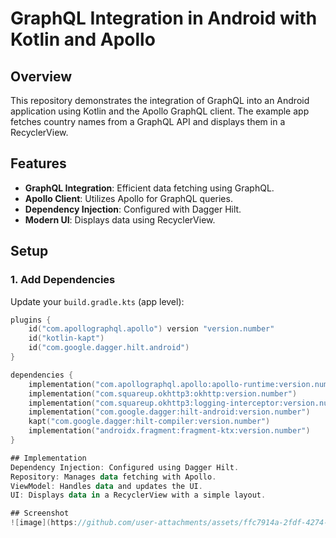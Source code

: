 # GraphQL Integration in Android with Kotlin and Apollo

## Overview

This repository demonstrates the integration of GraphQL into an Android application using Kotlin and the Apollo GraphQL client. The example app fetches country names from a GraphQL API and displays them in a RecyclerView.

## Features

- **GraphQL Integration**: Efficient data fetching using GraphQL.
- **Apollo Client**: Utilizes Apollo for GraphQL queries.
- **Dependency Injection**: Configured with Dagger Hilt.
- **Modern UI**: Displays data using RecyclerView.

## Setup

### 1. Add Dependencies

Update your `build.gradle.kts` (app level):

```kotlin
plugins {
    id("com.apollographql.apollo") version "version.number"
    id("kotlin-kapt")
    id("com.google.dagger.hilt.android")
}

dependencies {
    implementation("com.apollographql.apollo:apollo-runtime:version.number")
    implementation("com.squareup.okhttp3:okhttp:version.number")
    implementation("com.squareup.okhttp3:logging-interceptor:version.number")
    implementation("com.google.dagger:hilt-android:version.number")
    kapt("com.google.dagger:hilt-compiler:version.number")
    implementation("androidx.fragment:fragment-ktx:version.number")
}

## Implementation
Dependency Injection: Configured using Dagger Hilt.
Repository: Manages data fetching with Apollo.
ViewModel: Handles data and updates the UI.
UI: Displays data in a RecyclerView with a simple layout.

## Screenshot
![image](https://github.com/user-attachments/assets/ffc7914a-2fdf-4274-9c37-6619e1a9d273)

